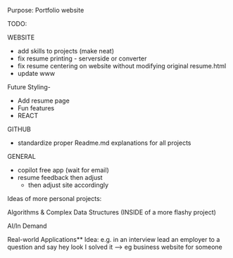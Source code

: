 Purpose:
Portfolio website


TODO:

WEBSITE
- add skills to projects (make neat)
- fix resume printing - serverside or converter
- fix resume centering on website without modifying original resume.html
- update www


Future Styling-
- Add resume page
- Fun features
- REACT



GITHUB
- standardize proper Readme.md explanations for all projects


GENERAL
- copilot free app (wait for email)
- resume feedback then adjust
    - then adjust site accordingly





Ideas of more personal projects:

Algorithms & Complex Data Structures (INSIDE of a more flashy project)

AI/In Demand

Real-world Applications** Idea: e.g. in an interview lead an employer to a question and say hey look I solved it 
--> eg business website for someone





